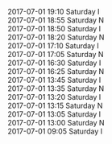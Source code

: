 2017-07-01 19:10 Saturday  I  
2017-07-01 18:55 Saturday  N  
2017-07-01 18:50 Saturday  I  
2017-07-01 18:20 Saturday  N  
2017-07-01 17:10 Saturday  I  
2017-07-01 17:05 Saturday  N  
2017-07-01 16:30 Saturday  I  
2017-07-01 16:25 Saturday  N  
2017-07-01 13:45 Saturday  I  
2017-07-01 13:35 Saturday  N  
2017-07-01 13:20 Saturday  I  
2017-07-01 13:15 Saturday  N  
2017-07-01 13:05 Saturday  I  
2017-07-01 13:00 Saturday  N  
2017-07-01 09:05 Saturday  I  
